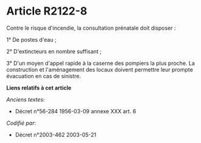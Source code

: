 # Article R2122-8

Contre le risque d'incendie, la consultation prénatale doit disposer :

1° De postes d'eau ;

2° D'extincteurs en nombre suffisant ;

3° D'un moyen d'appel rapide à la caserne des pompiers la plus proche. La construction et l'aménagement des locaux doivent
permettre leur prompte évacuation en cas de sinistre.

**Liens relatifs à cet article**

_Anciens textes_:

  - Décret n°56-284 1956-03-09 annexe XXX art. 6

_Codifié par_:

  - Décret n°2003-462 2003-05-21
